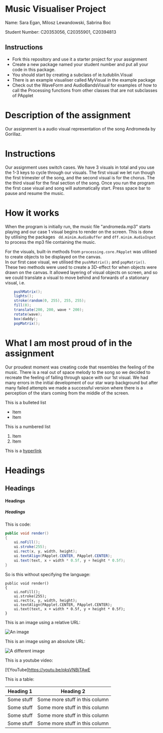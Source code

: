 # Music Visualiser Project

Name: Sara Egan, Milosz Lewandowski, Sabrina Boc

Student Number: C20353056, C20355901, C20394813

## Instructions
- Fork this repository and use it a starter project for your assignment
- Create a new package named your student number and put all your code in this package.
- You should start by creating a subclass of ie.tudublin.Visual
- There is an example visualiser called MyVisual in the example package
- Check out the WaveForm and AudioBandsVisual for examples of how to call the Processing functions from other classes that are not subclasses of PApplet

# Description of the assignment
Our assignment is a audio visual representation of the song Andromeda by Gorillaz.

# Instructions
Our assignment uses switch cases. We have 3 visuals in total and you use the 1-3 keys to cycle through our visuals. The first visual we let run though the first trimester of the song, and the second visual is for the chorus. The the third visual for the final section of the song. Once you run the program the first case visual and song will automatically start. 
Press space bar to pause and resume the music. 

# How it works
When the program is initially run, the music file "andromeda.mp3" starts playing and our case 1 visual begins to render on the screen. This is done by utilising the packages  ``` dd.minim.AudioBuffer``` and ```dff.minim.AudioInput``` to process the mp3 file containing the music.

For the visuals, built-in methods from ```processing.core.PApplet``` was utilised to create objects to be displayed on the canvas.  
In our first case visual, we utilised the ```pushMatrix();``` and ```popMatrix()```. These two methods were used to create a 3D-effect for when objects were drawn on the canvas. It allowed layering of visual objects on screen, and so we could translate a visual to move behind and forwards of a stationary visual, i.e.

```Java
	pushMatrix();
	lights();
	stroke(random(0, 255), 255, 255);
	fill(0);
	translate(200, 200, wave * 200);
	rotate(wave);
	box(daddy);
	popMatrix();
```


# What I am most proud of in the assignment
Our proudest moment was creating code that resembles the feeling of the music. There is a real out of space melody to the song so we decided to recreate the feeling of falling through space with our 1st visual. We had many errors in the initial development of our star warp background but after many failed attempts we made a successful version where there is a perception of the stars coming from the middle of the screen.


This is a bulleted list

- Item
- Item

This is a numbered list

1. Item
1. Item

This is a [hyperlink](http://bryanduggan.org)

# Headings
## Headings
#### Headings
##### Headings

This is code:

```Java
public void render()
{
	ui.noFill();
	ui.stroke(255);
	ui.rect(x, y, width, height);
	ui.textAlign(PApplet.CENTER, PApplet.CENTER);
	ui.text(text, x + width * 0.5f, y + height * 0.5f);
}
```

So is this without specifying the language:

```
public void render()
{
	ui.noFill();
	ui.stroke(255);
	ui.rect(x, y, width, height);
	ui.textAlign(PApplet.CENTER, PApplet.CENTER);
	ui.text(text, x + width * 0.5f, y + height * 0.5f);
}
```

This is an image using a relative URL:

![An image](images/p8.png)

This is an image using an absolute URL:

![A different image](https://bryanduggandotorg.files.wordpress.com/2019/02/infinite-forms-00045.png?w=595&h=&zoom=2)

This is a youtube video:

[![YouTube]https://youtu.be/pksVNBjTAwE

This is a table:

| Heading 1 | Heading 2 |
|-----------|-----------|
|Some stuff | Some more stuff in this column |
|Some stuff | Some more stuff in this column |
|Some stuff | Some more stuff in this column |
|Some stuff | Some more stuff in this column |

